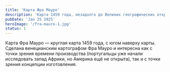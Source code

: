 ```yaml
---
title: 'Карта Фра Мауро'
description: 'Карта 1459 года, незадолго до Великих географических открытий'
pubDate: 'Jan 25 2025'
heroImage: '/fra-mauro-1.jpg'
status: 1
---
```


Карта Фра Мауро — круглая карта 1459 года, с югом наверху карты. Сделана венецианским картографом Фра Мауро и интересна как с точки зрения времени производства (португальцы уже начали исследовать запад Африки, но Америка ещё не открыта), так и с точки зрения концепции изготовления.